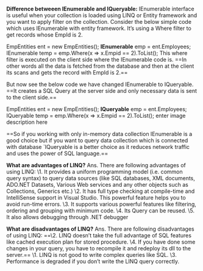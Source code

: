 **Difference betweeen IEnumerable and IQueryable:**
IEnumerable interface is useful when your collection is loaded using LINQ or Entity framework and you want to apply filter on the collection.
Consider the below simple code which uses IEnumerable with entity framework. It’s using a Where filter to get records whose EmpId is 2.

EmpEntities ent = new EmpEntities();
**IEnumerable<Employee>** emp = ent.Employees;
IEnumerable<Employee> temp = emp.Where(x => x.Empid == 2).ToList<Employee>();
This where filter is executed on the client side where the IEnumerable code is. ==In other words all the data is fetched from the database and then at the client its scans and gets the record with EmpId is 2.==

But now see the below code we have changed IEnumerable to IQueryable. ==It creates a SQL Query at the server side and only necessary data is sent to the client side.==

EmpEntities ent = new EmpEntities();
**IQueryable<Employee>** emp = ent.Employees;
IQueryable<Employee> temp = emp.Where(x => x.Empid == 2).ToList<Employee>();
enter image description here

==So if you working with only in-memory data collection IEnumerable is a good choice but if you want to query data collection which is connected with database `IQueryable is a better choice as it reduces network traffic and uses the power of SQL language.==

**What are advantages of LINQ?**
Ans. There are following advantages of using LINQ:
\1. It provides a uniform programming model (i.e. common query syntax) to query data sources (like SQL databases, XML documents, ADO.NET Datasets, Various Web services and any other objects such as Collections, Generics etc.)
\2. It has full type checking at compile-time and IntelliSense support in Visual Studio. This powerful feature helps you to avoid run-time errors.
\3. It supports various powerful features like filtering, ordering and grouping with minimum code.
\4. Its Query can be reused.
\5. It also allows debugging through .NET debugger

**What are disadvantages of LINQ?**
Ans. There are following disadvantages of using LINQ:
==\2. LINQ doesn’t take the full advantage of SQL features like cached execution plan for stored procedure.
\4. If you have done some changes in your query, you have to recompile it and redeploy its dll to the server.==
\1. LINQ is not good to write complex queries like SQL.
\3. Performance is degraded if you don’t write the LINQ query correctly.